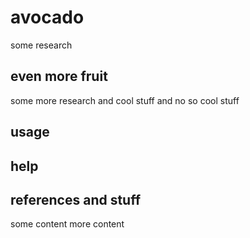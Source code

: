 # avocado
some research

## even more fruit
some more research and cool stuff and no so cool stuff

## usage

## help

## references and stuff
 some content
 more content
